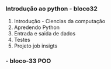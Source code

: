 ### Introdução ao python - bloco32

1. Introdução - Ciencias da computação
2. Apredendo Python
3. Entrada e saida de dados
4. Testes
5. Projeto job insigts

### - bloco-33 POO